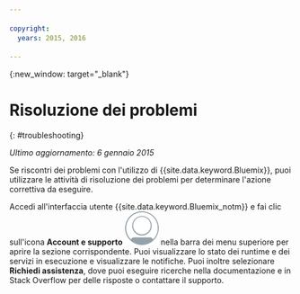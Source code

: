 ```yaml
---

copyright:
  years: 2015, 2016

---
```



{:new_window: target="_blank"}



# Risoluzione dei problemi
{: #troubleshooting}

*Ultimo aggiornamento: 6 gennaio 2015*

Se riscontri dei problemi con l'utilizzo di {{site.data.keyword.Bluemix}},
puoi utilizzare le attività di risoluzione dei problemi per determinare l'azione correttiva da
eseguire.

Accedi all'interfaccia utente {{site.data.keyword.Bluemix_notm}} e fai clic sull'icona  **Account e supporto** ![Account e supporto](images/account_support.svg) nella barra dei menu superiore per aprire la sezione corrispondente. Puoi visualizzare lo stato dei runtime e dei servizi in esecuzione e visualizzare le notifiche. Puoi
inoltre selezionare **Richiedi assistenza**, dove puoi eseguire ricerche nella documentazione e in Stack Overflow per delle risposte o contattare il supporto.
